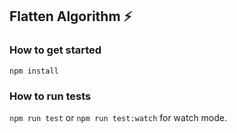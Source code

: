 ## Flatten Algorithm ⚡️

### How to get started

``` npm install ```

### How to run tests

``` npm run test ``` or ``` npm run test:watch ``` for watch mode.

